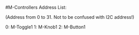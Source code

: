 #M-Controllers Address List: 

(Address from 0 to 31. Not to be confused with I2C address!)


0: M-Toggle1
1: M-Knob1
2: M-Button1

